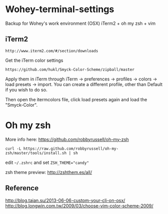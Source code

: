 # Wohey-terminal-settings
Backup for Wohey's work environment (OSX)
iTerm2 + oh my zsh + vim

## iTerm2

    http://www.iterm2.com/#/section/downloads
    
Get the iTerm color settings

    https://github.com/hukl/Smyck-Color-Scheme/zipball/master
    
Apply them in iTerm through iTerm -> preferences -> profiles -> colors -> load presets -> import. You can create a different profile, other than Default if you wish to do so.

Then open the itermcolors file, click load presets again and load the "Smyck-Color".

# Oh my zsh 

More info here: https://github.com/robbyrussell/oh-my-zsh
    
    curl -L https://raw.github.com/robbyrussell/oh-my-zsh/master/tools/install.sh | sh
    
edit `~/.zshrc` and set `ZSH_THEME="candy"`  
   
zsh theme preview: http://zshthem.es/all/



## Reference

http://blog.taian.su/2013-06-06-custom-your-cli-on-osx/
http://blog.longwin.com.tw/2009/03/choose-vim-color-scheme-2009/
